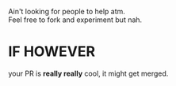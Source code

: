 Ain't looking for people to help atm.     
Feel free to fork and experiment but nah.

# IF HOWEVER
your PR is **really really** cool, it might get merged.